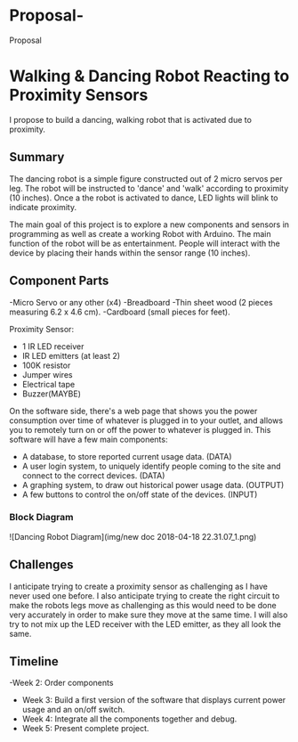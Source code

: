 # Proposal-
Proposal 


# Walking & Dancing Robot Reacting to Proximity Sensors

I propose to build a dancing, walking robot that is activated due to proximity. 

## Summary

The dancing robot is a simple figure constructed out of 2 micro servos per leg. 
The robot will be instructed to 'dance' and 'walk' according to proximity (10 inches). Once a the robot is activated to dance, LED lights will blink to indicate proximity. 

The main goal of this project is to explore a new components and sensors in programming as well as create a working Robot with Arduino. The main function of the robot will be as entertainment. People will interact with the device by placing their hands within the sensor range (10 inches). 


## Component Parts

-Micro Servo or any other (x4)
-Breadboard
-Thin sheet wood (2 pieces measuring 6.2 x 4.6 cm). 
-Cardboard (small pieces for feet).

Proximity Sensor:
- 1 IR LED receiver 
- IR LED emitters (at least 2)
- 100K resistor 
- Jumper wires
- Electrical tape
- Buzzer(MAYBE)


On the software side, there's a web page that shows you the power consumption over time of whatever is plugged in to your outlet, and allows you to remotely turn on or off the power to whatever is plugged in. This software will have a few main components:
- A database, to store reported current usage data. (DATA)
- A user login system, to uniquely identify people coming to the site and connect to the correct devices. (DATA)
- A graphing system, to draw out historical power usage data. (OUTPUT)
- A few buttons to control the on/off state of the devices. (INPUT)

### Block Diagram

![Dancing Robot Diagram](img/new doc 2018-04-18 22.31.07_1.png)

## Challenges

I anticipate trying to create a proximity sensor as challenging as I have never used one before. 
I also anticipate trying to create the right circuit to make the robots legs move as challenging as this would need to be done very accurately in order to make sure they move at the same time. 
I will also try to not mix up the LED receiver with the LED emitter, as they all look the same.

## Timeline
 -Week 2: Order components 
- Week 3: Build a first version of the software that displays current power usage and an on/off switch.
- Week 4: Integrate all the components together and debug.
- Week 5: Present complete project.
